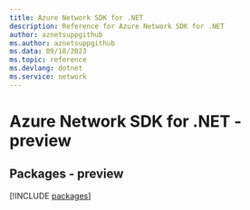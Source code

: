 ```yaml
---
title: Azure Network SDK for .NET
description: Reference for Azure Network SDK for .NET
author: aznetsuppgithub
ms.author: aznetsuppgithub
ms.data: 09/18/2023
ms.topic: reference
ms.devlang: dotnet
ms.service: network
---
```

# Azure Network SDK for .NET - preview
## Packages - preview
[!INCLUDE [packages](network-index.md)]